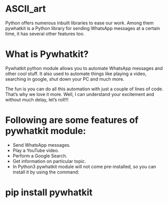 # ASCII_art

Python offers numerous inbuilt libraries to ease our work. Among them pywhatkit is a Python library for sending WhatsApp messages at a certain time, it has several other features too.

# What is Pywhatkit?
Pywhatkit python module allows you to automate WhatsApp messages and other cool stuff. It also used to automate things like playing a video, searching in google, shut down your PC and much more.

The fun is you can do all this automation with just a couple of lines of code. That’s why we love it more. Well, I can understand your excitement and without much delay, let’s roll!!!

# Following are some features of pywhatkit module:

* Send WhatsApp messages.
* Play a YouTube video.
* Perform a Google Search.
* Get information on particular topic.
* In Python3 pywhatkit module will not come pre-installed, so you can install it by using the command:

# pip install pywhatkit
